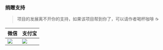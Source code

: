 ### 捐赠支持
> 项目的发展离不开你的支持，如果该项目帮到你了，可以请作者喝杯咖啡 ☕ 

|   微信  |   支付宝  |
|--- | --- |
|  ![](https://img.el-admin.xin/5c9c951c61a9a.png)   |  ![](https://img.el-admin.xin/5c9c95355fecb.png)  |
